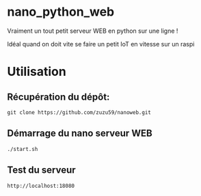 # nano_python_web
Vraiment un tout petit serveur WEB en python sur une ligne !

Idéal quand on doit vite se faire un petit IoT en vitesse sur un raspi

# Utilisation
## Récupération du dépôt:
```
git clone https://github.com/zuzu59/nanoweb.git
```

## Démarrage du nano serveur WEB

```
./start.sh
```

## Test du serveur
```
http://localhost:18080
```


